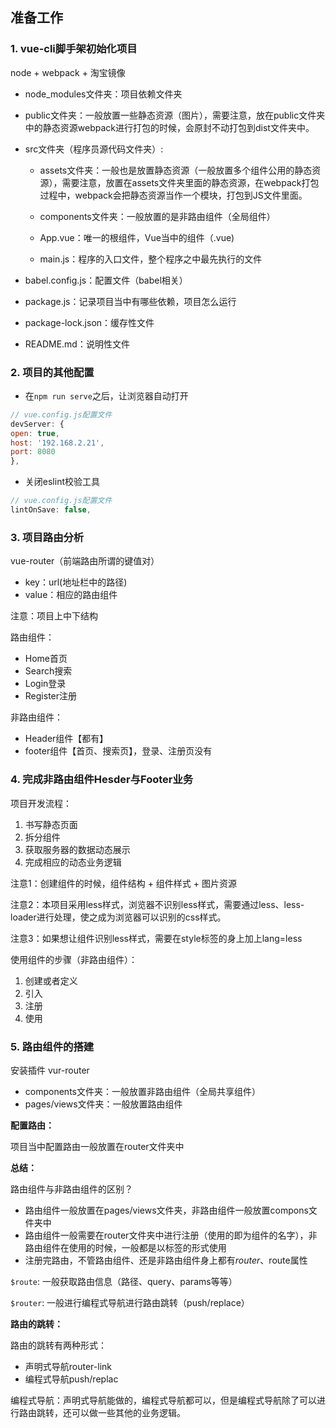 
## 准备工作

### 1. vue-cli脚手架初始化项目

node + webpack + 淘宝镜像

* node_modules文件夹：项目依赖文件夹

* public文件夹：一般放置一些静态资源（图片），需要注意，放在public文件夹中的静态资源webpack进行打包的时候，会原封不动打包到dist文件夹中。

* src文件夹（程序员源代码文件夹）:

    * assets文件夹：一般也是放置静态资源（一般放置多个组件公用的静态资源），需要注意，放置在assets文件夹里面的静态资源，在webpack打包过程中，webpack会把静态资源当作一个模块，打包到JS文件里面。

    * components文件夹：一般放置的是非路由组件（全局组件）

    * App.vue：唯一的根组件，Vue当中的组件（.vue)

    * main.js：程序的入口文件，整个程序之中最先执行的文件

* babel.config.js：配置文件（babel相关）

* package.js：记录项目当中有哪些依赖，项目怎么运行

* package-lock.json：缓存性文件

* README.md：说明性文件

### 2. 项目的其他配置

* 在`npm run serve`之后，让浏览器自动打开

```js
// vue.config.js配置文件
devServer: {
open: true,
host: '192.168.2.21',
port: 8080
},
```

* 关闭eslint校验工具

```js
// vue.config.js配置文件
lintOnSave: false,
```

### 3. 项目路由分析

vue-router（前端路由所谓的键值对）
* key：url(地址栏中的路径)
* value：相应的路由组件

注意：项目上中下结构

路由组件：
* Home首页
* Search搜索
* Login登录
* Register注册

非路由组件：
* Header组件【都有】
* footer组件【首页、搜索页】，登录、注册页没有

### 4. 完成非路由组件Hesder与Footer业务

项目开发流程：
1. 书写静态页面
2. 拆分组件
3. 获取服务器的数据动态展示
4. 完成相应的动态业务逻辑

注意1：创建组件的时候，组件结构 + 组件样式 + 图片资源

注意2：本项目采用less样式，浏览器不识别less样式，需要通过less、less-loader进行处理，使之成为浏览器可以识别的css样式。

注意3：如果想让组件识别less样式，需要在style标签的身上加上lang=less

使用组件的步骤（非路由组件）：
1. 创建或者定义
2. 引入
3. 注册
4. 使用

### 5. 路由组件的搭建

安装插件 vur-router

* components文件夹：一般放置非路由组件（全局共享组件）
* pages/views文件夹：一般放置路由组件

**配置路由：**

项目当中配置路由一般放置在router文件夹中

**总结：**

路由组件与非路由组件的区别？
* 路由组件一般放置在pages/views文件夹，非路由组件一般放置compons文件夹中
* 路由组件一般需要在router文件夹中进行注册（使用的即为组件的名字），非路由组件在使用的时候，一般都是以标签的形式使用
* 注册完路由，不管路由组件、还是非路由组件身上都有$router、$route属性

`$route`: 一般获取路由信息（路径、query、params等等）

`$router`: 一般进行编程式导航进行路由跳转（push/replace）

**路由的跳转：**

路由的跳转有两种形式：
* 声明式导航router-link
* 编程式导航push/replac

编程式导航：声明式导航能做的，编程式导航都可以，但是编程式导航除了可以进行路由跳转，还可以做一些其他的业务逻辑。

